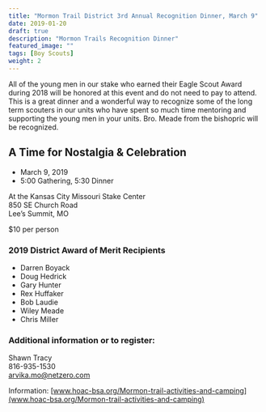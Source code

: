 ```yaml
---
title: "Mormon Trail District 3rd Annual Recognition Dinner, March 9"
date: 2019-01-20
draft: true
description: "Mormon Trails Recognition Dinner"
featured_image: ""
tags: [Boy Scouts]
weight: 2
---
```


All of the young men in our stake who earned their Eagle Scout Award during 2018 will be honored at this event and do not need to pay to attend. This is a great dinner and a wonderful way to recognize some of the long term scouters in our units who have spent so much time mentoring and supporting the young men in your units. Bro. Meade from the bishopric will be recognized.

## A Time for Nostalgia & Celebration

- March 9, 2019
- 5:00 Gathering, 5:30 Dinner

At the Kansas City Missouri Stake Center<br>
850 SE Church Road<br>
Lee’s Summit, MO

$10 per person

### 2019 District Award of Merit Recipients

- Darren Boyack
- Doug Hedrick
- Gary Hunter
- Rex Huffaker
- Bob Laudie
- Wiley Meade
- Chris Miller

### Additional information or to register: 

Shawn Tracy<br>
816-935-1530<br>
arvika.mo@netzero.com 

Information: [www.hoac-bsa.org/Mormon-trail-activities-and-camping](www.hoac-bsa.org/Mormon-trail-activities-and-camping) 
